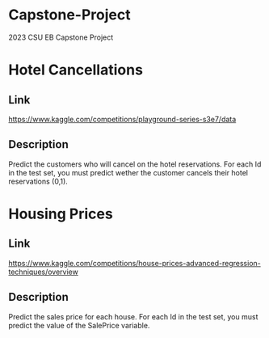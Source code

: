 # Capstone-Project
2023 CSU EB Capstone Project 

# Hotel Cancellations
## Link
https://www.kaggle.com/competitions/playground-series-s3e7/data

## Description
Predict the customers who will cancel on the hotel reservations. For each Id in the test set, you must predict wether the customer cancels their hotel reservations (0,1).

# Housing Prices
## Link
https://www.kaggle.com/competitions/house-prices-advanced-regression-techniques/overview

## Description
Predict the sales price for each house. For each Id in the test set, you must predict the value of the SalePrice variable. 

